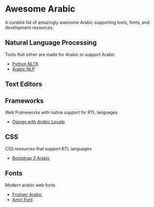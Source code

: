 # Awesome Arabic
A curated list of amazingly awesome Arabic supporting tools, fonts, and development resources.

## Natural Language Processing
Tools that either are made for Arabic or support Arabic
* [Python NLTK](https://github.com/nltk/nltk)
* [Arabic NLP](https://github.com/SemanticFrontiers/ArabicNLP)

## Text Editors
## Frameworks
Web Frameworks with native support for RTL languages
* [Django with Arabic Locale](https://www.djangoproject.com)

## CSS
CSS resources that support RTL languages
* [Bootstrap 3 Arabic](https://github.com/izer0x/bootstrap-3-arabic)

## Fonts
Modern arabic web fonts
* [Frutiger Arabic](http://www.linotype.com/270925/frutigerarabic-family.html)
* [Amiri Font](http://www.amirifont.org)
